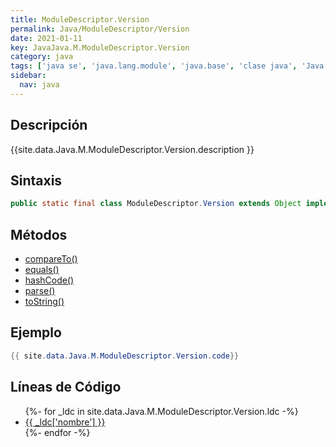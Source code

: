 ```yaml
---
title: ModuleDescriptor.Version
permalink: Java/ModuleDescriptor/Version
date: 2021-01-11
key: JavaJava.M.ModuleDescriptor.Version
category: java
tags: ['java se', 'java.lang.module', 'java.base', 'clase java', 'Java 9']
sidebar: 
  nav: java
---
```


## Descripción
{{site.data.Java.M.ModuleDescriptor.Version.description }}

## Sintaxis
~~~java
public static final class ModuleDescriptor.Version extends Object implements Comparable<ModuleDescriptor.Version>
~~~

## Métodos
* [compareTo()](/Java/ModuleDescriptor/Version/compareTo)
* [equals()](/Java/ModuleDescriptor/Version/equals)
* [hashCode()](/Java/ModuleDescriptor/Version/hashCode)
* [parse()](/Java/ModuleDescriptor/Version/parse)
* [toString()](/Java/ModuleDescriptor/Version/toString)

## Ejemplo
~~~java
{{ site.data.Java.M.ModuleDescriptor.Version.code}}
~~~

## Líneas de Código
<ul>
{%- for _ldc in site.data.Java.M.ModuleDescriptor.Version.ldc -%}
   <li>
       <a href="{{_ldc['url'] }}">{{ _ldc['nombre'] }}</a>
   </li>
{%- endfor -%}
</ul>
